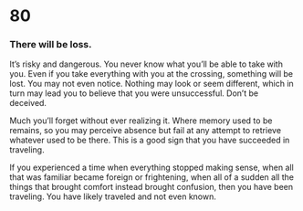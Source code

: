 # 80

### There will be loss.

It’s risky and dangerous. You never know what you’ll be able to take with you. Even if you take everything with you at the crossing, something will be lost. You may not even notice. Nothing may look or seem different, which in turn may lead you to believe that you were unsuccessful. Don’t be deceived. 

Much you’ll forget without ever realizing it. Where memory used to be remains, so you may perceive absence but fail at any attempt to retrieve whatever used to be there. This is a good sign that you have succeeded in traveling.

If you experienced a time when everything stopped making sense, when all that was familiar became foreign or frightening, when all of a sudden all the things that brought comfort instead brought confusion, then you have been traveling. You have likely traveled and not even known.